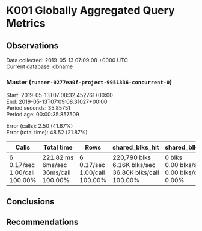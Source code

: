 # K001 Globally Aggregated Query Metrics

## Observations ##
Data collected: 2019-05-13 07:09:08 +0000 UTC  
Current database: dbname  



### Master (`runner-0277ea0f-project-9951336-concurrent-0`) ###
Start: 2019-05-13T07:08:32.452761+00:00  
End: 2019-05-13T07:09:08.31027+00:00  
Period seconds: 35.85751  
Period age: 00:00:35.857509  

Error (calls): 2.50 (41.67%)  
Error (total time): 48.52 (21.87%)

| Calls | Total&nbsp;time | Rows | shared_blks_hit | shared_blks_read | shared_blks_dirtied | shared_blks_written | blk_read_time | blk_write_time | kcache_reads | kcache_writes | kcache_user_time_ms | kcache_system_time |
|-------|------------|------|-----------------|------------------|---------------------|---------------------|---------------|----------------|--------------|---------------|---------------------|--------------------|
|6<br/>0.17/sec<br/>1.00/call<br/>100.00% |221.82&nbsp;ms<br/>6ms/sec<br/>36ms/call<br/>100.00% |6<br/>0.17/sec<br/>1.00/call<br/>100.00% |220,790&nbsp;blks<br/>6.16K&nbsp;blks/sec<br/>36.80K&nbsp;blks/call<br/>100.00% |0&nbsp;blks<br/>0.00&nbsp;blks/sec<br/>0.00&nbsp;blks/call<br/>0.00% |0&nbsp;blks<br/>0.00&nbsp;blks/sec<br/>0.00&nbsp;blks/call<br/>0.00% |0&nbsp;blks<br/>0.00&nbsp;blks/sec<br/>0.00&nbsp;blks/call<br/>0.00% |0.00&nbsp;ms<br/>0s/sec<br/>0s/call<br/>0.00% |0.00&nbsp;ms<br/>0s/sec<br/>0s/call<br/>0.00% |0.00&nbsp;bytes<br/>0.00&nbsp;bytes/sec<br/>0.00&nbsp;bytes/call<br/>0.00% |0.00&nbsp;bytes<br/>0.00&nbsp;bytes/sec<br/>0.00&nbsp;bytes/call<br/>0.00% |0.00&nbsp;ms<br/>0s/sec<br/>0s/call<br/>0.00% |0.00&nbsp;ms<br/>0s/sec<br/>0s/call<br/>0.00%|





## Conclusions ##


## Recommendations ##

